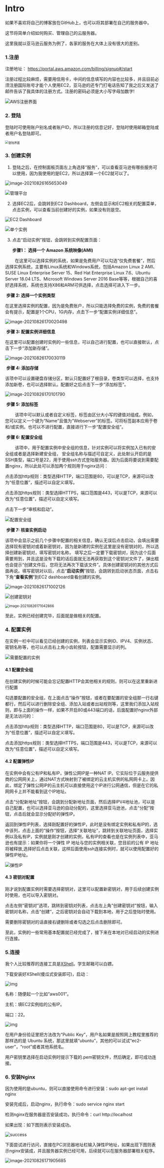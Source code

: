 # Intro

如果不喜欢将自己的博客放在GitHub上，也可以将其部署在自己的服务器中。

这节将简单介绍如何购买、管理自己的云服务器。

这里我就以亚马逊云服务为例了，各家的服务在大体上没有很大的差别。

### 1.注册

注册地址： https://portal.aws.amazon.com/billing/signup#/start

注册过程比较麻烦，需要用信用卡，中间的信息填写的内容也比较多，并且目前必须注册国际账号才能个人使用EC2，亚马逊的还专门打电话告知了我之后又发送了邮件告诉了我具体的注册方式。注册的密码必须是大小写字母加数字!

![AWS注册界面](https://raw.githubusercontent.com/gggdttt/ImageBeds/master/img/202108261655922.png)

### 2. 登陆

登陆时可使用账户别名或者账户ID，所以注册的信息记好，登陆时使用邮箱登陆或者用户名登陆即可。

<img src="https://raw.githubusercontent.com/gggdttt/ImageBeds/master/img/202108261656560.png" alt="登陆界面" style="zoom:67%;" />

### 3. 创建实例

1. 登陆之后，在控制面板页面左上角选择“服务”，可以查看亚马逊有哪些服务可以使用，因为我使用的是EC2，所以选择第一个EC2就可以了。

![image-20210826165653049](https://raw.githubusercontent.com/gggdttt/ImageBeds/master/img/202108261656105.png)

![管理平台](https://raw.githubusercontent.com/gggdttt/ImageBeds/master/img/202108261657726.png)

2. 选择EC2后，会跳转到EC2 Dashboard，左侧会显示和EC2相关的配置菜单，点击实例，可以查看当前创建好的实例，如果没有则是空。

![EC2 Dashboard](https://raw.githubusercontent.com/gggdttt/ImageBeds/master/img/202108261657938.png)

![单个实例](https://raw.githubusercontent.com/gggdttt/ImageBeds/master/img/202108261658959.png)

3. 点击“启动实例”按钮，会跳转到实例配置页面：

   **步骤1： 选择一个 Amazon 系统映像(AMI)**

   在这里可以选择实例的系统，如果是免费用户可以勾选“仅免费套餐”，然后选择实例系统，主要有Linux系统和Windows系统，包括Amazon Linux 2 AMI、SUSE Linux Enterprise Server 15、Red Hat Enterprise Linux 7.6、Ubuntu Server 18.04 LTS、Microsoft Windows Server 2016 Base等等，根据自己的喜好选择系统，系统也支持X86和ARM可供选择，点击选择可进入下一步。

​		**步骤 2: 选择一个实例类型**

在这里选择实例的配置，因为是免费账户，所以只能选择免费的实例，免费的套餐会有提示，配置是1个CPU，1G内存，点击下一步“配置实例详细信息”。

![image-20210826170020498](https://raw.githubusercontent.com/gggdttt/ImageBeds/master/img/202108261700547.png)

​		**步骤 3: 配置实例详细信息**

在这里可以配置创建时实例的一些信息，可以自己进行配置，也可以直接默认，点击下一步“添加新存储”。

![image-20210826170030119](https://raw.githubusercontent.com/gggdttt/ImageBeds/master/img/202108261700183.png)

​		**步骤 4: 添加存储**

该项中可以设置硬盘存储分区，默认只配置好了根目录，卷类型可以选择，也支持添加新卷，也可以选择默认。配置好之后点击下一步“添加标签”。

![image-20210826170101790](https://raw.githubusercontent.com/gggdttt/ImageBeds/master/img/202108261701843.png)

​		**步骤 5: 添加标签**

   该项中可以默认或者自定义标签，标签由区分大小写的键值对组成。例如，您可以定义一个键为“Name”且值为“Webserver”的标签。可将标签副本应用于卷和/或实例。也可以不进行配置，直接进行下一步“配置安全组”。

​		**步骤 6: 配置安全组**

   该项中，用于配置实例中安全组的信息，针对实例可以将实例加入已有的安全组或者是选择新建安全组， 安全组名称与描述可自定义，此处默认开启的是SSH类型，端口号是22，用于使用ssh方式登陆服务器。因为后面将要说到需要配置nginx，所以此处可以添加两个规则用于nginx访问：

点击添加http规则：类型选择HTTP，端口范围是80，可以是TCP，来源可以改为“任意位置”，描述可以自定义填写。

点击添加https规则：类型选择HTTPS，端口范围是443，可以是TCP，来源可以改为“任意位置”，描述可以自定义填写。

点击下一步“审核和启动”。

![配置安全组](https://raw.githubusercontent.com/gggdttt/ImageBeds/master/img/202108261707982.png)

​		**步骤 7: 核查实例启动**

该项中会显示之前几个步骤中配置的相关信息，确认无误后点击启动，会填出需要选择现有密钥对或着新密钥对，因为是新建的实例在这里是没有密钥对的，所以选择创建新密钥对，填写密钥对名称， 填写之后一定要下载密钥对，因为这个后面需要用到，并且这是没有下载的话后面就无法再获取到这个密钥对文件了，弹出框也会提示“创建文件后，您将无法再次下载该文件”。具体创建密钥对的其他方式后面再说。填写密钥对以后，点击“**启动实例**”按钮，会跳转到启动状态页面，点击右下角“**查看实例**”到EC2 dashboard查看创建的实例。

![image-20210826171002126](https://raw.githubusercontent.com/gggdttt/ImageBeds/master/img/202108261710210.png)

![创建密钥对](https://raw.githubusercontent.com/gggdttt/ImageBeds/master/img/202108261710153.png)

<img src="https://raw.githubusercontent.com/gggdttt/ImageBeds/master/img/202108261710946.png" alt="image-20210826171042866" style="zoom:80%;" />

至此，实例已经创建完毕，后面就是做相关的配置。

### 4. 配置实例

在实例一栏中可以看见已经创建的实例，列表会显示实例ID、IPV4、实例状态、密钥名称等，也可以点击右上角小齿轮按钮，配置需要显示的列。

![需要配置的实例](https://raw.githubusercontent.com/gggdttt/ImageBeds/master/img/202108261711231.png)

#### 4.1 配置安全组

在创建实例的时候可能会忘记配置HTTP会其他相关的规则，则可以在这里重新进行配置

勾选要配置的安全组，在上面点击“操作”按钮，或者在要配置的安全组那一行右键都行，然后可以进行删除安全组、添加入站或者出站规则等，这里我们添加入站规则，即与上面的操作一样，如果不开启80或443端口的话，后面配置好nginx外部是无法访问的：

点击添加http规则：类型选择HTTP，端口范围是80，可以是TCP，来源可以改为“任意位置”，描述可以自定义填写。

点击添加https规则：类型选择HTTPS，端口范围是443，可以是TCP，来源可以改为“任意位置”，描述可以自定义填写。

#### **4.2 配置弹性IP**

在实例中会有公有IP和私有IP，弹性公网IP是一种NAT IP。它实际位于云服务提供商的公网网关上，通过NAT方式映射到了被绑定的云主机实例的私网网卡上。因此，绑定了弹性公网IP的云主机可以直接使用这个IP进行公网通信，但是在它的私网网卡上并不能看到这个IP地址。

点击“分配新地址”按钮，会跳到分配新地址页面，然后选择IPV4地址池，可以是自己配置，也可以选择亚马逊的自动分配的，这里选择亚马逊池，点击“分配”按钮，点击后就会显示分配好的弹性IP。

返回到弹性IP列表，选择刚配置好的弹性IP，此时是没有绑定实例和私有IP的，选中该列，点击上面的“操作”按钮，选择“关联地址”，跳转到关联地址页面，选择实例以及私有IP，实例就是刚才创建的实例，私有IP的查看也是在实例列表中，亚马逊也有提示：如果你将一个弹性 IP 地址与您的实例相关联，您目前的公有 IP 地址将被释放,选择好后点击关联，这样后面使用ssh连接实例时，就可以使用配置好的弹性IP地址。

![弹性IP](https://raw.githubusercontent.com/gggdttt/ImageBeds/master/img/202108261712287.png)

#### **4.3 密钥对配置**

刚才说到配置实例时需要选择密钥对，这里可以配置新密钥对，用于后续创建实例时使用，也可以导入密钥对。

点击左侧“密钥对”选项，跳转到密钥对列表，点击左上角“创建密钥对”按钮，输入密钥对名称，点击”创建“，之后密钥对会自动下载到本地，用于之后登陆时使用。

需要删除密钥对的话直接右键删除或者勾选之后点击删除即可。

至此，实例的一些常用基本配置就已经完成了，接下来在本地对已经启动的实例进行连接。

### 5.连接

我个人比较推荐的连接工具是[XShell](https://www.netsarang.com/zh/xshell/)。学生邮箱可以白嫖。

下载安装好XShell(傻瓜式安装即可)，启动：

![img](https://raw.githubusercontent.com/gggdttt/ImageBeds/master/img/202108261714465.png)

名称：随便起一个比如“aws001”。

主机：填EC2实例给的公有IP。

端口：22。

![img](https://raw.githubusercontent.com/gggdttt/ImageBeds/master/img/202108261716753.png)

在用户身份验证里把方法改为“Public Key”，用户名如果是按照网上教程里推荐的那样选的是 Ubuntu 系统，那这里就填“ubuntu”，其他的可以试试“ec2-user”，“root”或者其他系统名。

用户密钥里选择在启动实例时提示下载的.pem密钥文件，然后确定，即可成功连接。

### 6. 安装Nginx

因为使用的是ubuntu，则可以直接使用命令进行安装：sudo apt-get install nginx

安装完成后，启动nginx，执行命令：sudo service nginx start

检测nginx在服务器是否安装成功，执行命令：curl http://localhost

如果出现：如下图则表示安装成功。

![success](https://raw.githubusercontent.com/gggdttt/ImageBeds/master/img/202108261718279.png)

下面尝试进行访问，直接在PC浏览器地址栏输入弹性IP地址，如果出现下图则表示nginx安装成，并且服务器实例已经可用，后续就可以在服务器部署相关程序。

![image-20210826171905685](https://raw.githubusercontent.com/gggdttt/ImageBeds/master/img/202108261719726.png)


